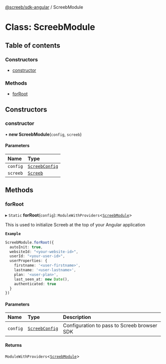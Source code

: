 [@screeb/sdk-angular](../README.md) / ScreebModule

# Class: ScreebModule

## Table of contents

### Constructors

- [constructor](ScreebModule.md#constructor)

### Methods

- [forRoot](ScreebModule.md#forroot)

## Constructors

### constructor

• **new ScreebModule**(`config`, `screeb`)

#### Parameters

| Name | Type |
| :------ | :------ |
| `config` | [`ScreebConfig`](ScreebConfig.md) |
| `screeb` | [`Screeb`](Screeb.md) |

## Methods

### forRoot

▸ `Static` **forRoot**(`config`): `ModuleWithProviders`<[`ScreebModule`](ScreebModule.md)\>

This is used to initialize Screeb at the top of your Angular application

**`Example`**

```ts
ScreebModule.forRoot({
  autoInit: true,
  websiteId: "<your-website-id>",
  userId: "<your-user-id>",
  userProperties: {
    firstname: '<user-firstname>',
    lastname: '<user-lastname>',
    plan: '<user-plan>',
    last_seen_at: new Date(),
    authenticated: true
  }
})
```

#### Parameters

| Name | Type | Description |
| :------ | :------ | :------ |
| `config` | [`ScreebConfig`](ScreebConfig.md) | Configuration to pass to Screeb browser SDK |

#### Returns

`ModuleWithProviders`<[`ScreebModule`](ScreebModule.md)\>
